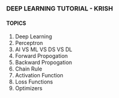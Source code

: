 ### DEEP LEARNING TUTORIAL - KRISH 
#### TOPICS 
1. Deep Learning
2. Perceptron
3. AI VS ML VS DS VS DL
4. Forward Propogation
5. Backward Propogation
6. Chain Rule
7. Activation Function
8. Loss Functions
9. Optimizers
